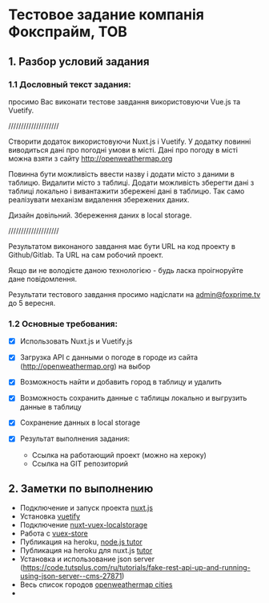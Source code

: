 # Тестовое задание компанія Фокспрайм, ТОВ

## 1. Разбор условий задания

 ### 1.1 Дословный текст задания:
 просимо Вас виконати тестове завдання використовуючи Vue.js та Vuetify.

 ////////////////////

 Створити додаток використовуючи Nuxt.js і Vuetify.
 У додатку повинні виводиться дані про погодні умови в місті.
 Дані про погоду в місті можна взяти з сайту http://openweathermap.org

 Повинна бути можливість ввести назву і додати місто з даними в таблицю.
 Видалити місто з таблиці.
 Додати можливість зберегти дані з таблиці локально і вивантажити збережені дані в таблицю.
 Так само реалізувати механізм видалення збережених даних.

 Дизайн довільний.
 Збереження даних в local storage.

 ////////////////////

 Результатом виконаного завдання має бути URL на код проекту в Github/Gitlab.
 Та URL на сам робочий проект.

 Якщо ви не володієте даною технологією - будь ласка проігноруйте дане повідомлення.

 Результати тестового завдання просимо надіслати на admin@foxprime.tv до 5 вересня.

 ### 1.2 Основные требования:
 
- [x] Использовать Nuxt.js  и Vuetify.js
 
- [x] Загрузка API с данными о погоде в городе из сайта (http://openweathermap.org) на выбор
 
- [x] Возможность найти и добавить город в таблицу и удалить
 
- [x] Возможность сохранить данные с таблицы локально и выгрузить данные в таблицу
 
- [x] Сохранение данных в local storage
 
- [x] Результат выполнения задания:
     + Ссылка на работающий проект (можно на хероку)
     + Ссылка на GIT репозиторий

## 2. Заметки по выполнению

 - Подключение и запуск проекта [nuxt.js](https://ru.nuxtjs.org/guides/get-started/installation)
 - Установка [vuetify](https://vuetifyjs.com/en/getting-started/quick-start/#nuxt-install)
 - Подключение [nuxt-vuex-localstorage](https://www.npmjs.com/package/nuxt-vuex-localstorage)
 - Работа с [vuex-store](https://ru.nuxtjs.org/guide/vuex-store/)
 - Публикация на heroku, [node.js tutor](https://devcenter.heroku.com/articles/getting-started-with-nodejs)
 - Публикация на heroku для nuxt.js [tutor](https://ru.nuxtjs.org/faq/heroku-deployment/)
 - Установка и использование json server (https://code.tutsplus.com/ru/tutorials/fake-rest-api-up-and-running-using-json-server--cms-27871)
 - Весь список городов [openweathermap cities](http://bulk.openweathermap.org/sample/city.list.json.gz)
 - 